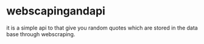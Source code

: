 # webscapingandapi

it is a simple api to that give you random quotes which are stored in the data base through webscraping.
